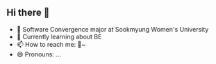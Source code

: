 ## Hi there 👋

<!--
**yeongsinkeem/yeongsinkeem** is a ✨ _special_ ✨ repository because its `README.md` (this file) appears on your GitHub profile.

Here are some ideas to get you started:
--> 

- 🔭 Software Convergence major at Sookmyung Women's University
- 🌱 Currently learning about BE
- 📫 How to reach me: ~
- 😄 Pronouns: ...

